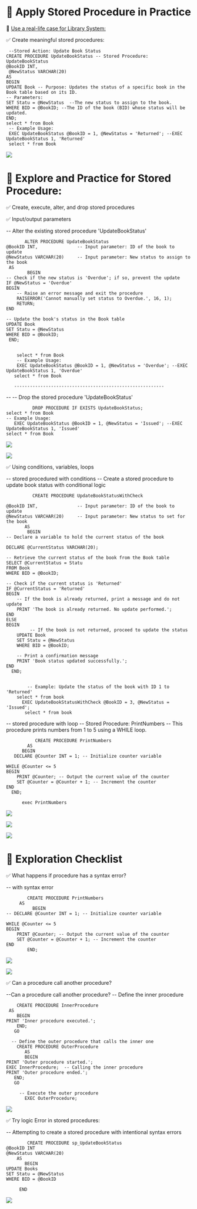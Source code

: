 ﻿ # 🧠 Apply Stored Procedure in Practice  

📌 <ins>Use a real-life case for Library System:</ins>

   ✅ Create meaningful stored procedures:

     --Stored Action: Update Book Status
    CREATE PROCEDURE UpdateBookStatus -- Stored Procedure: UpdateBookStatus
    @BookID INT,
     @NewStatus VARCHAR(20)
    AS
    BEGIN
    UPDATE Book -- Purpose: Updates the status of a specific book in the Book table based on its ID.
	-- Parameters:
    SET Statu = @NewStatus  --The new status to assign to the book.
    WHERE BID = @BookID; --The ID of the book (BID) whose status will be updated.
    END;
    select * from Book
     -- Example Usage:
     EXEC UpdateBookStatus @BookID = 1, @NewStatus = 'Returned'; --EXEC UpdateBookStatus 1, 'Returned'
     select * from Book

   ![](./image/sp1.png)

 # 🧠 Explore and Practice for  Stored Procedure:

✅ Create, execute, alter, and drop stored procedures 

✅ Input/output parameters 


 -- Alter the existing stored procedure 'UpdateBookStatus'

           ALTER PROCEDURE UpdateBookStatus
    @BookID INT,               -- Input parameter: ID of the book to update
    @NewStatus VARCHAR(20)     -- Input parameter: New status to assign to the book
     AS
            BEGIN
    -- Check if the new status is 'Overdue'; if so, prevent the update
    IF @NewStatus = 'Overdue'
    BEGIN
        -- Raise an error message and exit the procedure
        RAISERROR('Cannot manually set status to Overdue.', 16, 1);
        RETURN;
    END

    -- Update the book's status in the Book table
    UPDATE Book
    SET Statu = @NewStatus
    WHERE BID = @BookID;
     END;


        select * from Book
        -- Example Usage:
        EXEC UpdateBookStatus @BookID = 1, @NewStatus = 'Overdue'; --EXEC UpdateBookStatus 1, 'Overdue'
       select * from Book

       ---------------------------------------------------------



  -- -- Drop the stored procedure 'UpdateBookStatus'

              DROP PROCEDURE IF EXISTS UpdateBookStatus;
    select * from Book
    -- Example Usage:
       EXEC UpdateBookStatus @BookID = 1, @NewStatus = 'Issued'; --EXEC UpdateBookStatus 1, 'Issued'
    select * from Book


![](./image/sp3.png)

![](./image/sp4.png)

✅ Using conditions, variables, loops 


-- stored procedured with conditions 
-- Create a stored procedure to update book status with conditional logic

              CREATE PROCEDURE UpdateBookStatusWithCheck

    @BookID INT,               -- Input parameter: ID of the book to update
    @NewStatus VARCHAR(20)     -- Input parameter: New status to set for the book
           AS
            BEGIN
    -- Declare a variable to hold the current status of the book

    DECLARE @CurrentStatus VARCHAR(20);

    -- Retrieve the current status of the book from the Book table
    SELECT @CurrentStatus = Statu
    FROM Book
    WHERE BID = @BookID;

    -- Check if the current status is 'Returned'
    IF @CurrentStatus = 'Returned'
    BEGIN
        -- If the book is already returned, print a message and do not update
        PRINT 'The book is already returned. No update performed.';
    END
    ELSE
    BEGIN
             -- If the book is not returned, proceed to update the status
        UPDATE Book
        SET Statu = @NewStatus
        WHERE BID = @BookID;

        -- Print a confirmation message
        PRINT 'Book status updated successfully.';
    END
      END;

      
            -- Example: Update the status of the book with ID 1 to 'Returned'
        select * from book 
          EXEC UpdateBookStatusWithCheck @BookID = 3, @NewStatus = 'Issued';
           select * from book 



           
-- stored procedure with loop 
-- Stored Procedure: PrintNumbers
-- This procedure prints numbers from 1 to 5 using a WHILE loop.

               CREATE PROCEDURE PrintNumbers
            AS
          BEGIN
       DECLARE @Counter INT = 1; -- Initialize counter variable

    WHILE @Counter <= 5
    BEGIN
        PRINT @Counter; -- Output the current value of the counter
        SET @Counter = @Counter + 1; -- Increment the counter
    END
      END;

          exec PrintNumbers 

![](./image/sp5if_no.png)

![](./image/sp5if_yes.png)

![](./image/sp6Loop.png)

# 🧠 Exploration Checklist

✅ What happens if procedure has a syntax error? 


-- with syntax error 

            CREATE PROCEDURE PrintNumbers
         AS
              BEGIN
    -- DECLARE @Counter INT = 1; -- Initialize counter variable

    WHILE @Counter <= 5
    BEGIN
        PRINT @Counter; -- Output the current value of the counter
        SET @Counter = @Counter + 1; -- Increment the counter
    END
            END;

![](./image/sp7SynatxError.png)


![](./image/sp9SyntaxError.png)

✅ Can a procedure call another procedure?

--Can a procedure call another procedure? 
-- Define the inner procedure

        CREATE PROCEDURE InnerProcedure
     AS
        BEGIN
    PRINT 'Inner procedure executed.';
        END;
       GO

      -- Define the outer procedure that calls the inner one
        CREATE PROCEDURE OuterProcedure
           AS
           BEGIN
    PRINT 'Outer procedure started.';
    EXEC InnerProcedure;  -- Calling the inner procedure
    PRINT 'Outer procedure ended.';
       END;
       GO

         -- Execute the outer procedure
           EXEC OuterProcedure;


![](./image/sp8SpCallingAnotherSp.png)


✅ Try logic Error in stored procedures:


-- Attempting to create a stored procedure with intentional syntax errors

            CREATE PROCEDURE sp_UpdateBookStatus
    @BookID INT
    @NewStatus VARCHAR(20) 
        AS
           BEGIN
    UPDATE Books
    SET Statu = @NewStatus
    WHERE BID = @BookID

         END

![](./image/sp9IncorrectDataTypeError.png)

